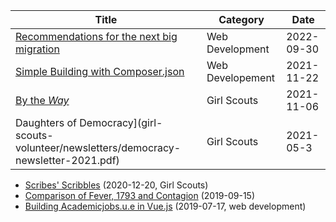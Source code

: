 | Title | Category | Date |
| --- | --- | --- |
| [Recommendations for the next big migration](php-8-migration.html) | Web Development | 2022-09-30 |
| [Simple Building with Composer.json](simple-building-with-composer-json.html) | Web Developement | 2021-11-22 | 
| [By the _Way_](girl-scouts-volunteer/newsletters/gs-way-newsletter-20211106.pdf) | Girl Scouts | 2021-11-06 |
| Daughters of Democracy](girl-scouts-volunteer/newsletters/democracy-newsletter-2021.pdf) | Girl Scouts | 2021-05-3 |


- <a href='girl-scouts-volunteer/newsletters/newsletter-20201220.pdf'>Scribes' Scribbles</a> (2020-12-20, Girl Scouts)
- <a href='compare-fever-1793-contagion'>Comparison of Fever, 1793 and Contagion</a> (2019-09-15)
- <a href='vue-js-academic-jobs.html'>Building Academicjobs.u.e in Vue.js</a> (2019-07-17, web development)
